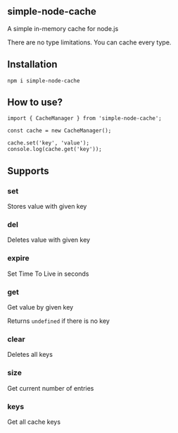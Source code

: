 ## simple-node-cache

A simple in-memory cache for node.js

There are no type limitations. You can cache every type.

## Installation

```tsx
npm i simple-node-cache
```

## How to use?

```tsx
import { CacheManager } from 'simple-node-cache';

const cache = new CacheManager();

cache.set('key', 'value');
console.log(cache.get('key'));
```

## Supports

### set

Stores value with given key

### del

Deletes value with given key

### expire

Set Time To Live in seconds

### get

Get value by given key

Returns `undefined` if there is no key

### clear

Deletes all keys

### size

Get current number of entries

### keys

Get all cache keys
